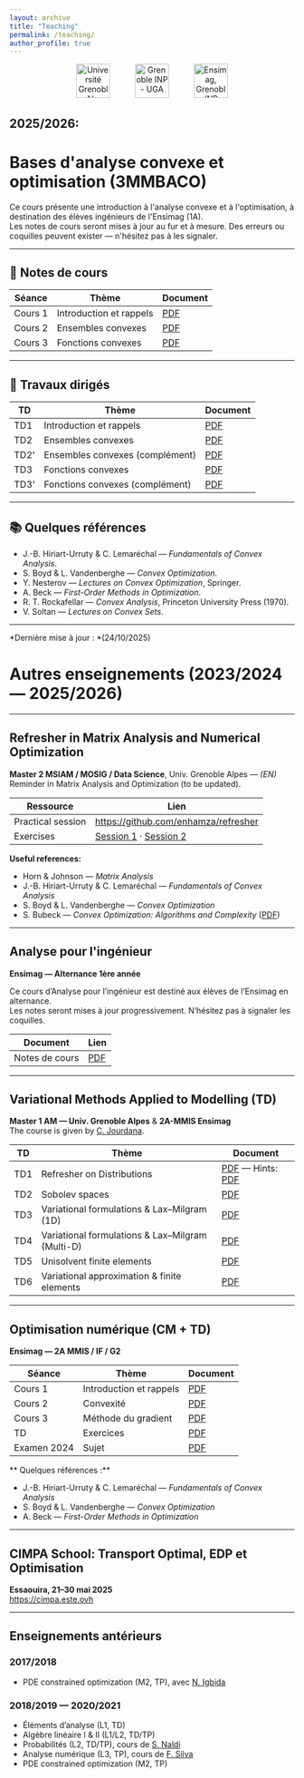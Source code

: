 ```yaml
---
layout: archive
title: "Teaching"
permalink: /teaching/
author_profile: true
---
```


<p align="center">
  <img src="https://enhamza.github.io/images/UGA.png" alt="Université Grenoble Alpes (UGA)" height="60" style="margin:0 20px;" />
  <img src="https://enhamza.github.io/images/inp.png" alt="Grenoble INP - UGA" height="60" style="margin:0 20px;" />
  <img src="https://enhamza.github.io/images/Ensimag.png" alt="Ensimag, Grenoble INP - UGA" height="60" style="margin:0 20px;" />
</p>



2025/2026:
----------

# Bases d'analyse convexe et optimisation (3MMBACO)

Ce cours présente une introduction à l'analyse convexe et à l'optimisation, à destination des élèves ingénieurs de l'Ensimag (1A).  
Les notes de cours seront mises à jour au fur et à mesure. Des erreurs ou coquilles peuvent exister — n'hésitez pas à les signaler.

---

## 📘 Notes de cours

| Séance | Thème | Document |
|-------|-------|----------|
| Cours 1 | Introduction et rappels | [PDF](https://enhamza.github.io/files/BACO/chapitre1.pdf) |
| Cours 2 | Ensembles convexes | [PDF](https://enhamza.github.io/files/BACO/chapitre2.pdf) |
| Cours 3 | Fonctions convexes | [PDF](https://enhamza.github.io/files/BACO/chapitre3.pdf) |

---

## 📝 Travaux dirigés

| TD | Thème | Document |
|----|-------|----------|
| TD1 | Introduction et rappels | [PDF](https://enhamza.github.io/files/BACO/TD1.pdf) |
| TD2 | Ensembles convexes | [PDF](https://enhamza.github.io/files/BACO/TD2.pdf) |
| TD2' | Ensembles convexes (complément) | [PDF](https://enhamza.github.io/files/BACO/TD2bis.pdf) |
| TD3 | Fonctions convexes | [PDF](https://enhamza.github.io/files/BACO/TD3.pdf) |
| TD3' | Fonctions convexes (complément) | [PDF](https://enhamza.github.io/files/BACO/TD3bis.pdf) |

---

## 📚 Quelques références

- J.-B. Hiriart-Urruty & C. Lemaréchal — *Fundamentals of Convex Analysis*.
- S. Boyd & L. Vandenberghe — *Convex Optimization*.
- Y. Nesterov — *Lectures on Convex Optimization*, Springer.
- A. Beck — *First-Order Methods in Optimization*.
- R. T. Rockafellar — *Convex Analysis*, Princeton University Press (1970).
- V. Soltan — *Lectures on Convex Sets*.

---

*Dernière mise à jour : *(24/10/2025)


 
 
# Autres enseignements (2023/2024 — 2025/2026)

---

## Refresher in Matrix Analysis and Numerical Optimization
**Master 2 MSIAM / MOSIG / Data Science**, Univ. Grenoble Alpes — *(EN)*  
Reminder in Matrix Analysis and Optimization (to be updated).

| Ressource | Lien |
|----------|------|
| Practical session | https://github.com/enhamza/refresher |
| Exercises | [Session 1](https://enhamza.github.io/files/Matrix_analysis.pdf) · [Session 2](https://enhamza.github.io/files/Optim.pdf) |

**Useful references:**
- Horn & Johnson — *Matrix Analysis*
- J.-B. Hiriart-Urruty & C. Lemaréchal — *Fundamentals of Convex Analysis*
- S. Boyd & L. Vandenberghe — *Convex Optimization*
- S. Bubeck — *Convex Optimization: Algorithms and Complexity* ([PDF](https://arxiv.org/pdf/1405.4980))

---

## Analyse pour l'ingénieur
**Ensimag — Alternance 1ère année**

Ce cours d’Analyse pour l’ingénieur est destiné aux élèves de l’Ensimag en alternance.  
Les notes seront mises à jour progressivement. N’hésitez pas à signaler les coquilles.

| Document | Lien |
|---------|------|
| Notes de cours | [PDF](https://enhamza.github.io/files/Main.pdf) |

---

## Variational Methods Applied to Modelling (TD)
**Master 1 AM — Univ. Grenoble Alpes** & **2A-MMIS Ensimag**  
The course is given by [C. Jourdana](https://membres-ljk.imag.fr/Clement.Jourdana/index.html).

| TD | Thème | Document |
|----|-------|---------|
| TD1 | Refresher on Distributions | [PDF](https://enhamza.github.io/files/VM/td1.pdf) — Hints: [PDF](https://enhamza.github.io/files/VM/td1_hints.pdf) |
| TD2 | Sobolev spaces | [PDF](https://enhamza.github.io/files/VM/td2.pdf) |
| TD3 | Variational formulations & Lax–Milgram (1D) | [PDF](https://enhamza.github.io/files/VM/td3.pdf) |
| TD4 | Variational formulations & Lax–Milgram (Multi-D) | [PDF](https://enhamza.github.io/files/VM/td4.pdf) |
| TD5 | Unisolvent finite elements | [PDF](https://enhamza.github.io/files/VM/td5.pdf) |
| TD6 | Variational approximation & finite elements | [PDF](https://enhamza.github.io/files/VM/td6.pdf) |

---

## Optimisation numérique (CM + TD)
**Ensimag — 2A MMIS / IF / G2**

| Séance | Thème | Document |
|--------|-------|----------|
| Cours 1 | Introduction et rappels | [PDF](https://enhamza.github.io/files/TD1.pdf) |
| Cours 2 | Convexité | [PDF](https://enhamza.github.io/files/CM2_cvx.pdf) |
| Cours 3 | Méthode du gradient | [PDF](https://enhamza.github.io/files/CM_DG.pdf) |
| TD | Exercices | [PDF](https://enhamza.github.io/files/TD-optim.pdf) |
| Examen 2024 | Sujet | [PDF](https://enhamza.github.io/files/Exam-S1-2024.pdf) |

** Quelques références :**
- J.-B. Hiriart-Urruty & C. Lemaréchal — *Fundamentals of Convex Analysis*
- S. Boyd & L. Vandenberghe — *Convex Optimization*
- A. Beck — *First-Order Methods in Optimization*

---

## CIMPA School: Transport Optimal, EDP et Optimisation
**Essaouira, 21–30 mai 2025**  
https://cimpa.este.ovh

---

## Enseignements antérieurs

### 2017/2018
- PDE constrained optimization (M2, TP), avec [N. Igbida](https://www.unilim.fr/pages_perso/noureddine.igbida/)

### 2018/2019 — 2020/2021
- Éléments d’analyse (L1, TD)
- Algèbre linéaire I & II (L1/L2, TD/TP)
- Probabilités (L2, TD/TP), cours de [S. Naldi](https://www.unilim.fr/pages_perso/simone.naldi/)
- Analyse numérique (L3, TP), cours de [F. Silva](https://www.unilim.fr/pages_perso/francisco.silva/)
- PDE constrained optimization (M2, TP)

